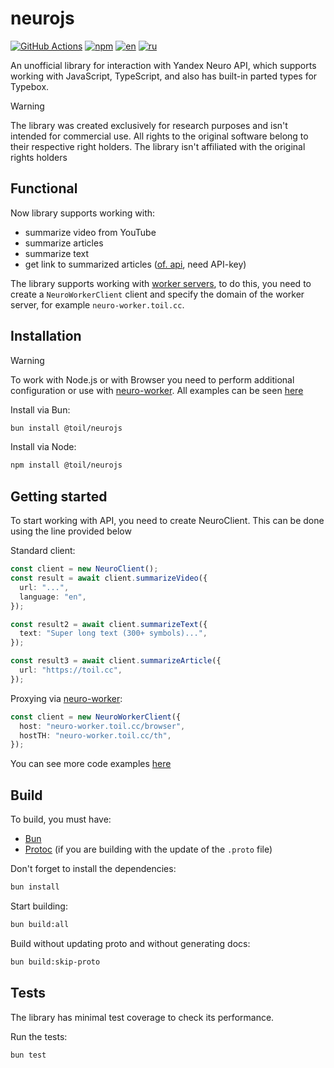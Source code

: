 # neurojs

[![GitHub Actions](https://github.com/FOSWLY/neurojs/actions/workflows/build.yml/badge.svg)](https://github.com/FOSWLY/neurojs/actions/workflows/build.yml)
[![npm](https://img.shields.io/bundlejs/size/@toil/neurojs)](https://www.npmjs.com/package/@toil/neurojs)
[![en](https://img.shields.io/badge/lang-English%20%F0%9F%87%AC%F0%9F%87%A7-white)](README.md)
[![ru](https://img.shields.io/badge/%D1%8F%D0%B7%D1%8B%D0%BA-%D0%A0%D1%83%D1%81%D1%81%D0%BA%D0%B8%D0%B9%20%F0%9F%87%B7%F0%9F%87%BA-white)](README-RU.md)

An unofficial library for interaction with Yandex Neuro API, which supports working with JavaScript, TypeScript, and also has built-in parted types for Typebox.

> [!WARNING]
> The library was created exclusively for research purposes and isn't intended for commercial use. All rights to the original software belong to their respective right holders. The library isn't affiliated with the original rights holders

## Functional

Now library supports working with:

- summarize video from YouTube
- summarize articles
- summarize text
- get link to summarized articles ([of. api](https://300.ya.ru/), need API-key)

The library supports working with [worker servers](https://github.com/FOSWLY/neuro-worker), to do this, you need to create a `NeuroWorkerClient` client and specify the domain of the worker server, for example `neuro-worker.toil.cc`.

## Installation

> [!WARNING]
> To work with Node.js or with Browser you need to perform additional configuration or use with [neuro-worker](https://github.com/FOSWLY/neuro-worker). All examples can be seen [here](https://github.com/FOSWLY/neurojs/tree/master/examples)

Install via Bun:

```bash
bun install @toil/neurojs
```

Install via Node:

```bash
npm install @toil/neurojs
```

## Getting started

To start working with API, you need to create NeuroClient. This can be done using the line provided below

Standard client:

```ts
const client = new NeuroClient();
const result = await client.summarizeVideo({
  url: "...",
  language: "en",
});

const result2 = await client.summarizeText({
  text: "Super long text (300+ symbols)...",
});

const result3 = await client.summarizeArticle({
  url: "https://toil.cc",
});
```

Proxying via [neuro-worker](https://github.com/FOSWLY/neuro-worker):

```ts
const client = new NeuroWorkerClient({
  host: "neuro-worker.toil.cc/browser",
  hostTH: "neuro-worker.toil.cc/th",
});
```

You can see more code examples [here](https://github.com/FOSWLY/neurojs/tree/master/examples)

## Build

To build, you must have:

- [Bun](https://bun.sh/)
- [Protoc](https://github.com/protocolbuffers/protobuf/releases) (if you are building with the update of the `.proto` file)

Don't forget to install the dependencies:

```bash
bun install
```

Start building:

```bash
bun build:all
```

Build without updating proto and without generating docs:

```bash
bun build:skip-proto
```

## Tests

The library has minimal test coverage to check its performance.

Run the tests:

```bash
bun test
```
